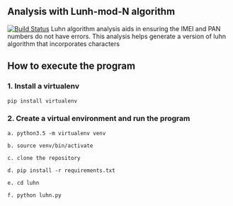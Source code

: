 ## Analysis with Lunh-mod-N algorithm
[![Build Status](https://travis-ci.com/Ogutu-Brian/Algorithm-Luhn-Mode-N-Analysis.svg?branch=develop)](https://travis-ci.com/Ogutu-Brian/Algorithm-Luhn-Mode-N-Analysis)
Luhn algorithm analysis aids in ensuring the IMEI and PAN numbers do not have errors. This analysis helps generate a version of luhn algorithm that incorporates characters 

## How to execute the program
### 1. Install a virtualenv
`pip install virtualenv`
### 2. Create a virtual environment and run the program

`a. python3.5 -m virtualenv venv`

`b. source venv/bin/activate`

`c. clone the repository`

`d. pip install -r requirements.txt`

`e. cd luhn`

`f. python luhn.py`
